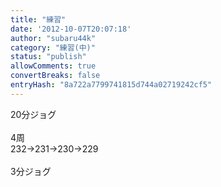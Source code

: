 ```yaml
---
title: "練習"
date: '2012-10-07T20:07:18'
author: "subaru44k"
category: "練習(中)"
status: "publish"
allowComments: true
convertBreaks: false
entryHash: "8a722a7799741815d744a02719242cf5"
---
```

20分ジョグ<br>
<br>
4周<br>
232→231→230→229<br>
<br>
3分ジョグ
